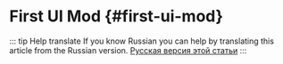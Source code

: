 # First UI Mod {#first-ui-mod}

::: tip Help translate
If you know Russian you can help by translating this article from the Russian version.
[Русская версия этой статьи](/ru/guide/first-steps/first-ui-mod/)
:::
